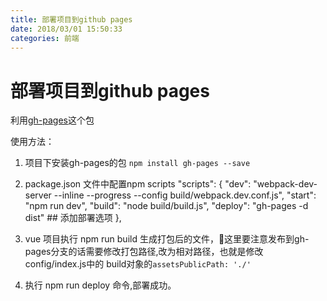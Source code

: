 ```yaml
---
title: 部署项目到github pages
date: 2018/03/01 15:50:33
categories: 前端 
---
```

# 部署项目到github pages

利用[gh-pages](https://github.com/tschaub/gh-pages)这个包

使用方法：
1. 项目下安装gh-pages的包 `npm install gh-pages --save`

2. package.json 文件中配置npm scripts
"scripts": {
  "dev": "webpack-dev-server --inline --progress --config build/webpack.dev.conf.js",
  "start": "npm run dev",
  "build": "node build/build.js",
  "deploy": "gh-pages -d dist" ## 添加部署选项
},
3. vue 项目执行 npm run build 生成打包后的文件，这里要注意发布到gh-pages分支的话需要修改打包路径,改为相对路径，也就是修改 config/index.js中的 build对象的`assetsPublicPath: './'`

4. 执行 npm run deploy 命令,部署成功。

